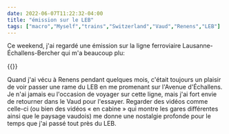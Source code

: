 ```yaml
---
date: 2022-06-07T11:22:32-04:00
title: "émission sur le LEB"
tags: ["macro","Myself","trains","Switzerland","Vaud","Renens","LEB"]
---
```


Ce weekend, j'ai regardé une émission sur la ligne ferroviaire Lausanne-Échallens-Bercher qui m'a beaucoup plu:

{{<youtube id="qR_5lpD0JxY">}}

Quand j'ai vécu à Renens pendant quelques mois, c'était toujours un plaisir de voir passer une rame du LEB en me promenant sur l'Avenue d'Échallens. Je n'ai jamais eu l'occasion de voyager sur cette ligne, mais j'ai fort envie de retourner dans le Vaud pour l'essayer. Regarder des vidéos comme celle-ci (ou bien des vidéos « en cabine » qui montre les gares différentes ainsi que le paysage vaudois) me donne une nostalgie profonde pour le temps que j'ai passé tout près du LEB.